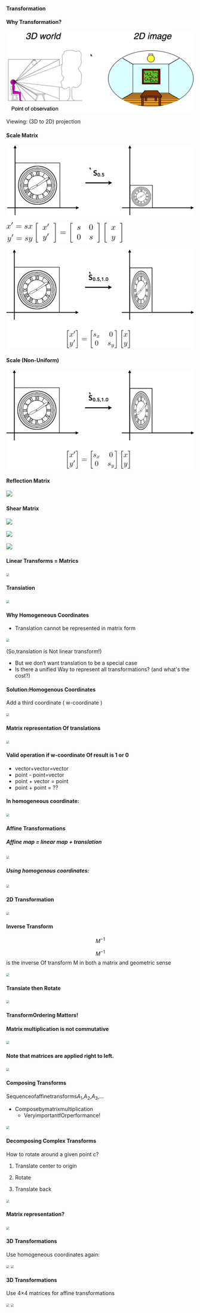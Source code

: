 #### Transformation 

####  Why Transformation?

 ![](../../../assets/img/2022-08-23/fast_00-25-41.png)

Viewing: (3D to 2D) projection

#### Scale Matrix

![](../../../assets/img/2022-08-23/fast_00-29-28.png)

 <img src="../../../assets/img/2022-08-23/fast_00-30-27.png" style="zoom:50%;" />

<img src="../../../assets/img/2022-08-23/fast_00-32-19.png" style="zoom:50%;" />

![](../../../assets/img/2022-08-23/fast_00-40-25.png)

#### Scale (Non-Uniform)

![](../../../assets/img/2022-08-23/fast_00-40-25.png)

#### Reflection Matrix

![](F:\code_reference\AoLyu.github.io\docs\assets\img\2022-08-23\fast_00-45-12.png)

####  Shear Matrix

![](F:\code_reference\AoLyu.github.io\docs\assets\img\2022-08-23\fast_00-54-04.png)

 ![](F:\code_reference\AoLyu.github.io\docs\assets\img\2022-08-23\fast_00-56-00.png)

![](F:\code_reference\AoLyu.github.io\docs\assets\img\2022-08-23\fast_01-05-46.png)

#### Linear Transforms = Matrics

<img src="F:\code_reference\AoLyu.github.io\docs\assets\img\2022-08-23\fast_01-08-22.png" style="zoom:50%;" />

#### Transiation

<img src="F:\code_reference\AoLyu.github.io\docs\assets\img\2022-08-23\fast_01-11-39.png" style="zoom:50%;" />

#### Why Homogeneous Coordinates

* Translation cannot be represented in matrix form

<img src="F:\code_reference\AoLyu.github.io\docs\assets\img\2022-08-23\fast_01-14-10.png" style="zoom:50%;" />

(So,translation is Not linear transform!)

* But we don‘t want translation to be a special case
* ls there a unified Way to represent all transformations?
  (and what's the cost?)

#### Solution:Homogenous Coordinates

Add a third coordinate ( w-coordinate )

<img src="F:\code_reference\AoLyu.github.io\docs\assets\img\2022-08-23\fast_01-21-08.png" style="zoom:50%;" />

#### Matrix representation Of translations

<img src="F:\code_reference\AoLyu.github.io\docs\assets\img\2022-08-23\fast_01-21-56.png" style="zoom:50%;" />

#### Valid operation if w-coordinate Of result is 1 or 0

* vector+vector=vector
* point - point=vector
* point + vector = point
* point + point = ??

#### ln homogeneous coordinate:

<img src="F:\code_reference\AoLyu.github.io\docs\assets\img\2022-08-23\fast_01-26-46.png" style="zoom:50%;" />

#### Affine Transformations

##### Affine map = linear map + translation

<img src="F:\code_reference\AoLyu.github.io\docs\assets\img\2022-08-23\fast_01-30-18.png" style="zoom:50%;" />

##### Using homogenous coordinates:

<img src="F:\code_reference\AoLyu.github.io\docs\assets\img\2022-08-23\fast_01-30-37.png" style="zoom:50%;" />

#### 2D Transformation

<img src="F:\code_reference\AoLyu.github.io\docs\assets\img\2022-08-23\fast_01-31-47.png" style="zoom:50%;" />

#### Inverse Transform

$$M^{-1}$$

$$M^{-1}$$is the inverse Of transform M in both a matrix and geometric sense

<img src="F:\code_reference\AoLyu.github.io\docs\assets\img\2022-08-23\fast_01-35-43.png" style="zoom:50%;" />



#### Transiate then Rotate

 <img src="F:\code_reference\AoLyu.github.io\docs\assets\img\2022-08-23\fast_01-39-39.png" style="zoom:50%;" />

#### TransformOrdering Matters!

#### Matrix multiplication is not commutative

 <img src="F:\code_reference\AoLyu.github.io\docs\assets\img\2022-08-23\fast_01-41-14.png" style="zoom:50%;" />

#### Note that matrices are applied right to left.

<img src="F:\code_reference\AoLyu.github.io\docs\assets\img\2022-08-23\fast_01-41-27.png" style="zoom:50%;" />

#### Composing  Transforms

Sequenceofaffinetransforms$A_{1}$,$A_{2}$,$A_{3}$,…

* Composebymatrixmultiplication
  * VeryimportantfOrperformance!

<img src="F:\code_reference\AoLyu.github.io\docs\assets\img\2022-08-23\fast_01-45-47.png" style="zoom:50%;" />

#### Decomposing Complex Transforms

How to  rotate around a given point c?

1. Translate center to origin

2. Rotate

3. Translate back

<img src="F:\code_reference\AoLyu.github.io\docs\assets\img\2022-08-23\fast_01-49-37.png" style="zoom:50%;" />

#### Matrix representation?

<img src="F:\code_reference\AoLyu.github.io\docs\assets\img\2022-08-23\fast_01-50-15.png" style="zoom:50%;" />

#### 3D Transformations

Use homogeneous coordinates again:

<img src="F:\code_reference\AoLyu.github.io\docs\assets\img\2022-08-23\fast_01-53-42.png" style="zoom:50%;" />

<img src="F:\code_reference\AoLyu.github.io\docs\assets\img\2022-08-23\fast_01-54-46.png" style="zoom:50%;" />



#### 3D Transformations

Use 4×4 matrices for affine transformations

<img src="F:\code_reference\AoLyu.github.io\docs\assets\img\2022-08-23\fast_01-56-39.png" style="zoom:50%;" />

<img src="F:\code_reference\AoLyu.github.io\docs\assets\img\2022-08-23\fast_01-58-44.png" style="zoom:50%;" />



